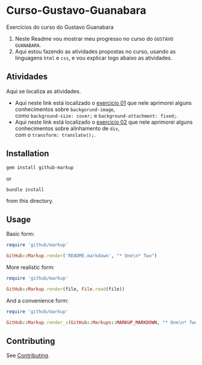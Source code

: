 # Curso-Gustavo-Guanabara
Exercícios do curso do Gustavo Guanabara


1. Neste Readme vou mostrar meu progresso no curso do `GUSTAVO GUANABARA`.
2. Aqui estou fazendo as atividades propostas no curso, usando as linguagens `html` e `css`, e vou explicar logo abaixo as atividades.


Atividades
-------

Aqui se localiza as atividades.

* Aqui neste link está localizado o [exercicio 01](https://caiotico.github.io/Curso-Gustavo-Guanabara/fundo001.html) que nele aprimorei alguns conhecimentos sobre `backgorund-image`,<br> como `background-size: cover;` e `background-attachment: fixed;`.
* Aqui neste link está localizado o [exercicio 02](https://caiotico.github.io/Curso-Gustavo-Guanabara/fundo002.html) que nele aprimorei alguns conhecimentos sobre alinhamento de `div`,<br> com o `transform: translate();`.


Installation
-----------

```
gem install github-markup
```

or

```
bundle install
```

from this directory.

Usage
-----

Basic form:

```ruby
require 'github/markup'

GitHub::Markup.render('README.markdown', "* One\n* Two")
```

More realistic form:

```ruby
require 'github/markup'

GitHub::Markup.render(file, File.read(file))
```

And a convenience form:

```ruby
require 'github/markup'

GitHub::Markup.render_s(GitHub::Markups::MARKUP_MARKDOWN, "* One\n* Two")
```


Contributing
------------

See [Contributing](CONTRIBUTING.md).
